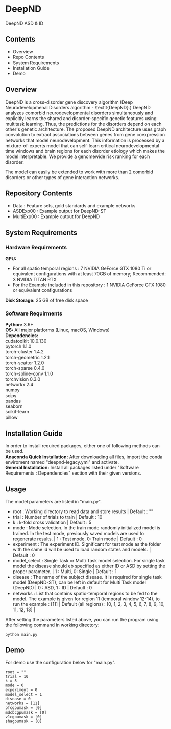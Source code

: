 # DeepND
DeepND ASD &amp; ID 

## Contents
- Overview
- Repo Contents
- System Requirements
- Installation Guide
- Demo

## Overview

DeepND is a cross-disorder gene discovery algorithm (Deep Neurodevelopmenal Disorders algorithm - \textit{DeepND}.) DeepND analyzes comorbid neurodevelopmental disorders simultaneously and explicitly learns the shared and disorder-specific genetic features using multitask learning. Thus, the predictions for the disorders depend on each other's genetic architecture. The proposed DeepND architecture uses graph convolution to extract associations between genes from gene coexpression networks that model neurodevelopment. This information is processed by a mixture-of-experts model that can self-learn critical neurodevelopmental time windows and brain regions for each disorder etiology which makes the model interpretable. We provide a genomewide risk ranking for each disorder.

The model can easily be extended to work with more than 2 comorbid disorders or other types of gene interaction networks.

## Repository Contents
- Data : Feature sets, gold standards and example networks
- ASDExp00 : Example output for DeepND-ST
- MultiExp00 : Example output for DeepND
## System Requirements
### Hardware Requirements

<b>GPU:</b><br/>
- For all spatio temporal regions : 7 NVIDIA GeForce GTX 1080 Ti or equivalent configurations with at least 70GB of memory;  Recommended: 3 NVIDIA TITAN RTX<br/>
- For the Example included in this repository : 1 NVIDIA GeForce GTX 1080 or equivalent configurations<br/>

<b>Disk Storage:</b> 25 GB of free disk space

### Software Requirments
<b>Python:</b> 3.6+<br/>
<b>OS:</b> All major platforms (Linux, macOS, Windows)<br/>
<b>Dependencies:</b><br/>
cudatoolkit               10.0.130<br/>
pytorch                   1.1.0<br/>
torch-cluster             1.4.2<br/>
torch-geometric           1.2.1<br/>
torch-scatter             1.2.0<br/>
torch-sparse              0.4.0<br/>
torch-spline-conv         1.1.0<br/>
torchvision               0.3.0<br/>
networkx                  2.4<br/>
numpy<br/>
scipy<br/>
pandas<br/>
seaborn<br/>
scikit-learn<br/>
pillow<br/>

## Installation Guide

In order to install required packages, either one of following methods can be used. <br/>
<b>Anaconda Quick Installation:</b>  After downloading all files, import the conda enviroment named "deepnd-legacy.yml" and activate.<br/>
<b>General Installation:</b> Install all packages listed under "Software Requirements : Dependencies" section with their given versions. 

## Usage

The model parameters are listed in "main.py". 
- root : Working directory to read data and store results | Default : ""<br/>
- trial : Number of trials to train | Default : 10<br/>
- k : k-fold cross validation | Default : 5<br/>
- mode : Mode selection. In the train mode randomly initialized model is trained. In the test mode, previously saved models are used to regenerate results. | 1 : Test mode, 0: Train mode | Default : 0<br/>
- experiment : The experiment ID. Significant for test mode as the folder with the same id will be used to load random states and models. | Default : 0<br/>
- model_select : Single Task or Multi Task model selection. For single task model the disease should eb specified as either ID or ASD by setting the proper parameter. | 1 : Multi, 0: Single | Default : 1<br/>
- disease : The name of the subject disease. It is required for single task model (DeepND-ST), can be left in default for Multi Task model (DeepND)  | 0 : ASD, 1 : ID | Default : 0<br/>
- networks : List that contains spatio-temporal regions to be fed to the model. The example is given for region 11 (temporal window 12-14), to run the example : [11] | Default (all regions) : [0, 1, 2, 3, 4, 5, 6, 7, 8, 9, 10, 11, 12, 13] |<br/>

After setting the parameters listed above, you can run the program using the following command in working directory:
```
python main.py
```

## Demo

For demo use the configuration below for "main.py". 
```
root = ""
trial = 10
k = 5
mode = 0
experiment = 0
model_select = 1
disease = 0
networks = [11] 
pfcgpumask = [0]
mdcbcgpumask = [0]
v1cgpumask = [0]
shagpumask = [0]
```

